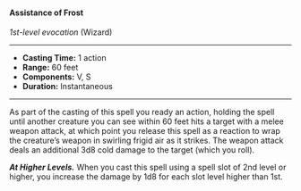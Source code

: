 #### Assistance of Frost
*1st-level evocation* (Wizard)
___
- **Casting Time:** 1 action
- **Range:** 60 feet
- **Components:** V, S
- **Duration:** Instantaneous
---
As part of the casting of this spell you ready an action, holding the spell until another creature you can see within 60 feet hits a target with a melee weapon attack, at which point you release this spell as a reaction to wrap the creature’s weapon in swirling frigid air as it strikes. The weapon attack deals an additional 3d8 cold damage to the target (which you roll).

***At Higher Levels.*** When you cast this spell using a spell slot of 2nd level or higher, you increase the damage by 1d8 for each slot level higher than 1st.
